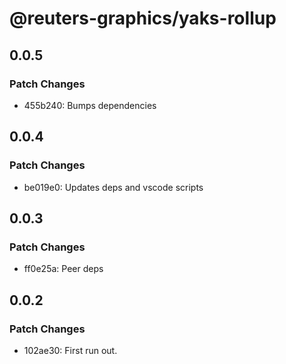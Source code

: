 # @reuters-graphics/yaks-rollup

## 0.0.5

### Patch Changes

- 455b240: Bumps dependencies

## 0.0.4

### Patch Changes

- be019e0: Updates deps and vscode scripts

## 0.0.3

### Patch Changes

- ff0e25a: Peer deps

## 0.0.2

### Patch Changes

- 102ae30: First run out.
